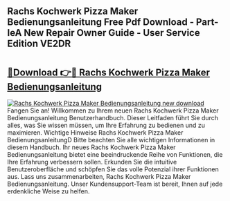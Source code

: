 ## Rachs Kochwerk Pizza Maker Bedienungsanleitung Free Pdf Download - Part-IeA New Repair Owner Guide - User Service Edition VE2DR

# <h2><a href="http://df002n.blite.top/?on=Rachs+Kochwerk+Pizza+Maker+Bedienungsanleitung">🔗Download 👉🔴 Rachs Kochwerk Pizza Maker Bedienungsanleitung</a></h2>

[![Rachs Kochwerk Pizza Maker Bedienungsanleitung new download](https://i.imgur.com/lujVjoI.png)](http://df002n.blite.top/?on=Rachs+Kochwerk+Pizza+Maker+Bedienungsanleitung)
Fangen Sie an! Willkommen zu Ihrem neuen Rachs Kochwerk Pizza Maker Bedienungsanleitung Benutzerhandbuch. Dieser Leitfaden führt Sie durch alles, was Sie wissen müssen, um Ihre Erfahrung zu bedienen und zu maximieren. Wichtige Hinweise Rachs Kochwerk Pizza Maker BedienungsanleitungD Bitte beachten Sie alle wichtigen Informationen in diesem Handbuch. Ihr neues Rachs Kochwerk Pizza Maker Bedienungsanleitung bietet eine beeindruckende Reihe von Funktionen, die Ihre Erfahrung verbessern sollen. Erkunden Sie die intuitive Benutzeroberfläche und schöpfen Sie das volle Potenzial ihrer Funktionen aus. Lass uns zusammenarbeiten, Rachs Kochwerk Pizza Maker Bedienungsanleitung. Unser Kundensupport-Team ist bereit, Ihnen auf jede erdenkliche Weise zu helfen.
